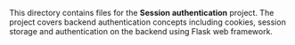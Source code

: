This directory contains files for the **Session authentication** project. The project covers backend
authentication concepts including cookies, session storage and authentication on the backend using
Flask web framework.